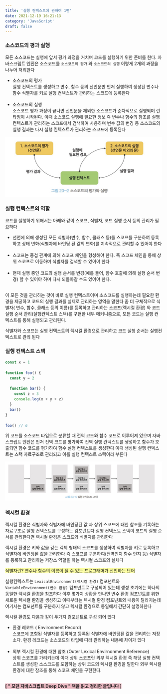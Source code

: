 ```yaml
---
title: '실행 컨텍스트에 관하여 1편'
date: 2021-12-19 16:21:13
category: 'JavaScript'
draft: false
---
```


### 소스코드의 평과 실행

모든 소스코드는 실행에 앞서 평가 과정을 거치며 코드를 실행하기 위한 준비를 한다. 자바스크립트 엔진은 소스코드를 `소스코드의 평가` 와 `소스코드의 실행` 이렇게 2개의 과정을 나누어 처리한다

- 소스코드의 평가<br>
  실행 컨텍스트를 생성하고 변수, 함수 등의 선언문만 먼저 실행하여 생성된 변수나 함수 식별자를 키로 실행 컨텍스트가 관리하는 스코프에 등록한다
  <br><br>
- 소스코드의 실행<br>
  소스코드 평가 과정이 끝나면 선언문을 제외한 소스코드가 순차적으로 실행되며 런타임이 시작된다. 이때 소스코드 실행에 필요한 정보 즉 변수나 함수의 참조를 실행 컨텍스트가 관리하는 스코프에서 검색하여 사용하며 변수 값의 변경 등 소스코드의 실행 결과는 다시 실행 컨텍스트가 관리하는 스코프에 등록된다

![](./images/execution1.png)

### 실행 컨텍스트의 역할

코드를 실행하기 위해서는 아래와 같이 스코프, 식별자, 코드 실행 순서 등의 관리가 필요하다

- 선언에 의해 생성된 모든 식별자(변수, 함수, 클래스 등)를 스코프를 구분하여 등록하고 상태 변화(식별자에 바인딩 된 값의 변화)를 지속적으로 관리할 수 있어야 한다
  <br><br>
- 스코프는 중첩 관계에 의해 스코프 체인을 형성해야 한다. 즉 스코프 체인을 통해 상위 스코프로 이동하며 식별자를 검색할 수 있어야 한다
  <br><br>
- 현재 실행 중인 코드의 실행 순서를 변경(예를 들어, 함수 호출에 의해 실행 순서 변경) 할 수 있어야 하며 다시 되돌아갈 수도 있어야 한다.
  <br><br>

이 모든 것을 관리하는 것이 바로 실행 컨텍스트이며 소스코드를 실행하는데 필요한 환경을 제공하고 코드의 실행 결과를 실제로 관리하는 영역을 말한다 좀 더 구체적으로 식별자( 변수, 함수, 클래스 등의 이름)를 등록하고 관리하는 스코프(렉시컬 환경) 와 코드 실행 순서 관리(실행컨텍스트 스택)를 구현한 내부 메커니즘으로, 모든 코드는 실행 컨텍스트를 통해 실행되고 관리된다.

식별자와 스코프는 실행 컨텍스트의 렉시컬 환경으로 관리하고 코드 실행 순서는 실행컨텍스트로 관리 된다

### 실행 컨텍스트 스택

```jsx
const x = 1

function foo() {
  const y = 2

  function bar() {
    const z = 3
    console.log(x + y + z)
  }
  bar()
}

foo() // 6
```

위 코드를 소스코드 타입으로 분류할 때 전역 코드와 함수 코드로 이루어져 있으며 자바스크립트 엔진은 먼저 전역 코드를 평가하여 전역 실행 컨텍스트를 생성하고 함수가 호출되면 함수 코드를 평가하여 함수 실행 컨텍스트를 생성한다 이때 생성된 실행 컨텍스트는 스택 자료구조로 관리되고 이를 실행 컨텍스트 스택이라 부른다

![](./images/execution2.png)
<br>

### 렉시컬 환경

렉시컬 환경은 식별자와 식별자에 바인딩된 값 과 상위 스코프에 대한 참조를 기록하는 자료구조로 실행 컨텍스트를 구성하는 컴포넌트다 실행 컨텍스트 스택이 코드의 실행 순서를 관리한다면 렉시컬 환경은 스코프와 식별자를 관리한다

렉시컬 환경은 키와 값을 갖는 객체 형태의 스코프를 생성하여 식별자를 키로 등록하고 식별자에 바인딩된 값을 관리한다 즉 스코프를 구분하여(전역인지 함수 인지 등) 식별자를 등록하고 관리하는 저장소 역할을 하는 렉시컬 스코프의 실체다

<span class ="hilight-container" style="background: #fbfea4">식별자란? 변수나 함수의 이름이 될 수 있는 프로그래머가 선언하는 단어</span>

실행컨텍스트는 `LexicalEnvironment(렉시컬 환경)` 컴포넌트와 `VariableEnvironment(변수 환경)` 컴포넌트로 구성되어 있는데 생성 초기에는 하나의 동일한 렉시컬 환경을 참조하다 이후 몇가지 상황을 만나면 변수 환경 컴포넌트를 위한 새로운 렉시컬 환경을 생성하고 이때부터는 렉시컬 환경 컴포넌트와 내용이 달라지는데 여기서는 컴포넌트를 구분하지 않고 렉시컬 환경으로 통일해서 간단히 설명하한다

렉시컬 환경도 다음과 같이 두가지 컴포넌트로 구성 되어 있다

- 환경 레코드 ( Environment Record)<br>
  스코프에 포함된 식별자를 등록하고 등록된 식별자에 바인딩된 값을 괸리하는 저장소다. 환경 레코드는 소스코드의 타입에 따라 관리하는 내용에 차이가 있다
  <br><br>
- 외부 렉시컬 환경에 대한 참조 (Outer Lexical Envirnonment Reference)<br>
  상위 스코프를 가리키는데 이때 상위 스코프란 외부 렉시컬 환경 즉 해당 실행 컨텍스트를 생성한 소스코드를
  포함하는 상위 코드의 렉시컬 환경을 말한다 외부 렉시컬 환경에 대한 참조를 통해 스코프 체인을 구현한다.
  <br><br>

<span class ="hilight-container" style="background: #ebb8c1"><strong class="strong-container">[ " 모던 자바스크립트 Deep Dive " 책을 읽고 정리한 글입니다 ]</strong></span>
